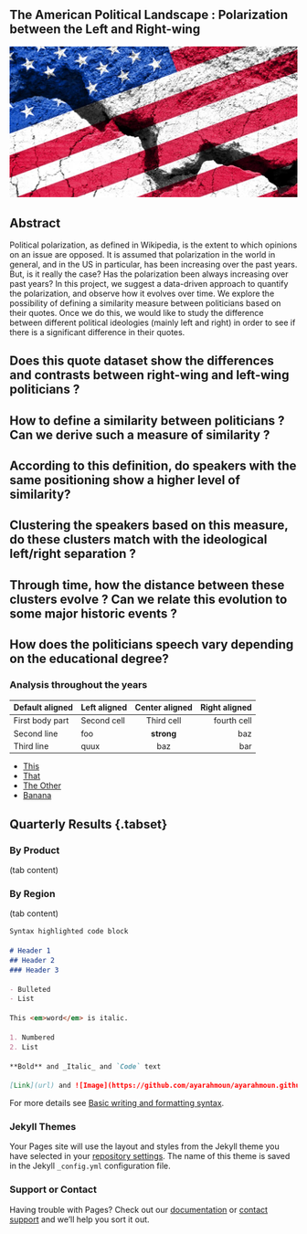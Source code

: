 ## The American Political Landscape : Polarization between the Left and Right-wing

![Image](usflag.JPG)

## Abstract

Political polarization, as defined in Wikipedia, is the extent to which opinions on an issue are opposed. It is assumed that polarization in the world in general, and in the US in particular, has been increasing over the past years. But, is it really the case? Has the polarization been always increasing over past years? In this project, we suggest a data-driven approach to quantify the polarization, and observe how it evolves over time. We explore the possibility of defining a similarity measure between politicians based on their quotes. Once we do this, we would like to study the difference between different political ideologies (mainly left and right) in order to see if there is a significant difference in their quotes.

## Does this quote dataset show the differences and contrasts between right-wing and left-wing politicians ?
## How to define a similarity between politicians ? Can we derive such a measure of similarity ?
## According to this definition, do speakers with the same positioning show a higher level of similarity?
## Clustering the speakers based on this measure, do these clusters match with the ideological left/right separation ?
## Through time, how the distance between these clusters evolve ? Can we relate this evolution to some major historic events ?
## How does the politicians speech vary depending on the educational degree?

### Analysis throughout the years 

| Default aligned | Left aligned | Center aligned  | Right aligned  |
|-----------------|:-------------|:---------------:|---------------:|
| First body part | Second cell  | Third cell      | fourth cell    |
| Second line     | foo          | **strong**      | baz            |
| Third line      | quux         | baz             | bar            |



<nav>
    <ul>
        <li><a href="this.html">This</a></li>
        <li id="selected"><a href="that.html">That</a></li>
        <li><a href="theOther.html">The Other</a></li>
        <li><a href="banana.html">Banana</a></li>
    </ul>
</nav>

## Quarterly Results {.tabset}

### By Product

(tab content)

### By Region

(tab content)

```markdown
Syntax highlighted code block

# Header 1
## Header 2
### Header 3

- Bulleted
- List

This <em>word</em> is italic.

1. Numbered
2. List

**Bold** and _Italic_ and `Code` text

[Link](url) and ![Image](https://github.com/ayarahmoun/ayarahmoun.github.io/blob/main/iStock-607610082.jpeg)
```

For more details see [Basic writing and formatting syntax](https://docs.github.com/en/github/writing-on-github/getting-started-with-writing-and-formatting-on-github/basic-writing-and-formatting-syntax).

### Jekyll Themes

Your Pages site will use the layout and styles from the Jekyll theme you have selected in your [repository settings](https://github.com/ayarahmoun/ayarahmoun.github.io/settings/pages). The name of this theme is saved in the Jekyll `_config.yml` configuration file.

### Support or Contact

Having trouble with Pages? Check out our [documentation](https://docs.github.com/categories/github-pages-basics/) or [contact support](https://support.github.com/contact) and we’ll help you sort it out.
